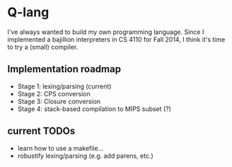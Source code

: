 # Q-lang
I've always wanted to build my own programming language. Since I implemented a bajillion interpreters in CS 4110 for Fall 2014, I think it's time to try a (small) compiler.

## Implementation roadmap

  * Stage 1: lexing/parsing (current)
  * Stage 2: CPS conversion
  * Stage 3: Closure conversion
  * Stage 4: stack-based compilation to MIPS subset (?)

## current TODOs
  * learn how to use a makefile...
  * robustify lexing/parsing (e.g. add parens, etc.)
